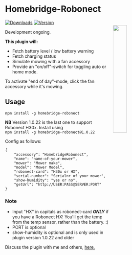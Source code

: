 # Homebridge-Robonect
[![Downloads](https://img.shields.io/npm/dt/homebridge-robonect.svg?color=critical)](https://www.npmjs.com/package/homebridge-robonect)
[![Version](https://img.shields.io/npm/v/homebridge-robonect)](https://www.npmjs.com/package/homebridge-robonect)<br>
<img src="https://media.giphy.com/media/ORUDaRRrDv6Gct22tS/giphy.gif" width="30%" align="right"> 

Development ongoing.

**This plugin will:**
* Fetch battery level / low battery warning
* Fetch charging status
* Simulate mowing with a fan accessory
* Provide an "on/off"-switch for toggling auto or home mode.  

To activate "end of day"-mode, click the fan accessory while it's mowing.

## Usage

`npm install -g homebridge-robonect`   

**NB** Version 1.0.22 is the last one to support Robonect H30x. Install using  
`npm install -g homebridge-robonect@1.0.22`

Config as follows:  

	{  
		"accessory": "HomebridgeRobonect",  
		"name": "name-of-your-mower",  
		"mower": "Mower make",  
		"model": "Mower Model",  
		"robonect-card": "H30x or HX",  
		"serial-number": "Serialnr of your mower",  
		"show-humidity": "yes or no",  
		"getUrl": "http://USER:PASS@SERVER:PORT"  
	}  
  

### Note
 * Input "HX" in capitals as robonect-card _**ONLY**_ if you have a Robonect HX! You'll get the temp from the temp sensor, rather than the battery. :)
 * PORT is optional
 * show-humidity is optional and is only used in plugin version 1.0.22 and older

Discuss the plugin with me and others, [here.](https://forum.robonect.de/viewforum.php?f=55)